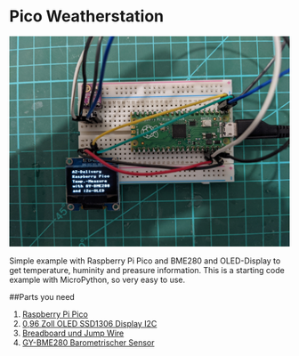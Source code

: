 # Pico Weatherstation

![Title](images/Title.jpg)

Simple example with Raspberry Pi Pico and BME280 and OLED-Display to get temperature, huminity and preasure information.
This is a starting code example with MicroPython, so very easy to use.

##Parts you need
1. [Raspberry Pi Pico](https://www.az-delivery.de/products/raspberry-pi-pico)
2. [0,96 Zoll OLED SSD1306 Display I2C](https://www.az-delivery.de/products/0-96zolldisplay)
3. [Breadboard und Jump Wire](https://www.az-delivery.de/products/breadboard-kit-3-x-65stk-jumper-wire-kabel-m2m-und-3-x-mini-breadboard-400-pins-fuer-arduino-raspberry-pi)
4. [GY-BME280 Barometrischer Sensor](https://www.az-delivery.de/products/gy-bme280)